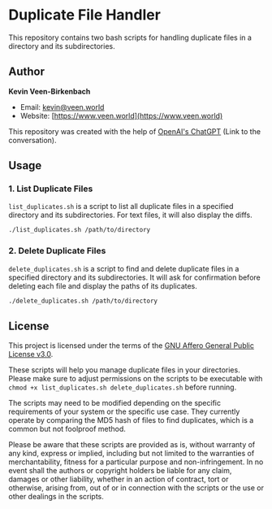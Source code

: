 # Duplicate File Handler

This repository contains two bash scripts for handling duplicate files in a directory and its subdirectories.

## Author

**Kevin Veen-Birkenbach**
- Email: kevin@veen.world
- Website: [https://www.veen.world](https://www.veen.world)

This repository was created with the help of [OpenAI's ChatGPT](https://openai.com/research/chatgpt) (Link to the conversation).

## Usage

### 1. List Duplicate Files

`list_duplicates.sh` is a script to list all duplicate files in a specified directory and its subdirectories. For text files, it will also display the diffs.

```bash
./list_duplicates.sh /path/to/directory
```

### 2. Delete Duplicate Files

`delete_duplicates.sh` is a script to find and delete duplicate files in a specified directory and its subdirectories. It will ask for confirmation before deleting each file and display the paths of its duplicates.

```bash
./delete_duplicates.sh /path/to/directory
```

## License

This project is licensed under the terms of the [GNU Affero General Public License v3.0](https://www.gnu.org/licenses/agpl-3.0.de.html).

These scripts will help you manage duplicate files in your directories. Please make sure to adjust permissions on the scripts to be executable with `chmod +x list_duplicates.sh delete_duplicates.sh` before running. 

The scripts may need to be modified depending on the specific requirements of your system or the specific use case. They currently operate by comparing the MD5 hash of files to find duplicates, which is a common but not foolproof method.

Please be aware that these scripts are provided as is, without warranty of any kind, express or implied, including but not limited to the warranties of merchantability, fitness for a particular purpose and non-infringement. In no event shall the authors or copyright holders be liable for any claim, damages or other liability, whether in an action of contract, tort or otherwise, arising from, out of or in connection with the scripts or the use or other dealings in the scripts.
